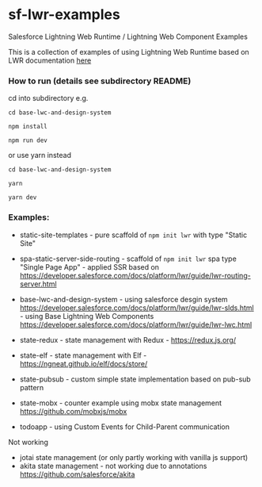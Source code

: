 # sf-lwr-examples
Salesforce Lightning Web Runtime / Lightning Web Component Examples

This is a collection of examples of using Lightning Web Runtime based on LWR documentation [here](https://developer.salesforce.com/docs/platform/lwr/guide/lwr-get-started.html)


### How to run (details see subdirectory README)
cd into subdirectory e.g.

`cd base-lwc-and-design-system`

`npm install`

`npm run dev`

or use yarn instead

`cd base-lwc-and-design-system`

`yarn`

`yarn dev`

### Examples:
- static-site-templates 
      - pure scaffold of `npm init lwr` with type "Static Site"
- spa-static-server-side-routing
      - scaffold of `npm init lwr` spa type "Single Page App"
      - applied SSR based on https://developer.salesforce.com/docs/platform/lwr/guide/lwr-routing-server.html 
  
- base-lwc-and-design-system
      - using salesforce desgin system https://developer.salesforce.com/docs/platform/lwr/guide/lwr-slds.html
      - using Base Lightning Web Components https://developer.salesforce.com/docs/platform/lwr/guide/lwr-lwc.html
- state-redux - state management with Redux
      - https://redux.js.org/
- state-elf - state management with Elf 
      - https://ngneat.github.io/elf/docs/store/
- state-pubsub
      - custom simple state implementation based on pub-sub pattern
- state-mobx
      - counter example using mobx state management https://github.com/mobxjs/mobx
- todoapp
      - using Custom Events for Child-Parent communication  

Not working
- jotai state management (or only partly working with vanilla js support)
- akita state management - not working due to annotations https://github.com/salesforce/akita
